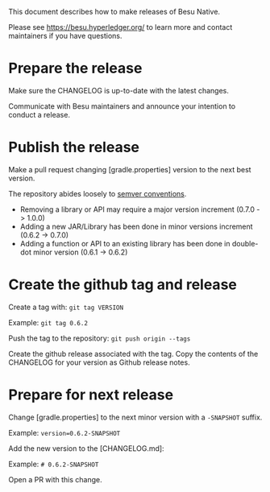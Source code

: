 This document describes how to make releases of Besu Native.

Please see https://besu.hyperledger.org/ to learn more and contact maintainers if you have questions.

# Prepare the release

Make sure the CHANGELOG is up-to-date with the latest changes.

Communicate with Besu maintainers and announce your intention to conduct a release.

# Publish the release

Make a pull request changing [gradle.properties] version to the next best version.

The repository abides loosely to [semver conventions](https://semver.org/).
* Removing a library or API may require a major version increment (0.7.0 -> 1.0.0)
* Adding a new JAR/Library has been done in minor versions increment (0.6.2 -> 0.7.0)
* Adding a function or API to an existing library has been done in double-dot minor version (0.6.1 -> 0.6.2)

# Create the github tag and release

Create a tag with: `git tag VERSION`

Example: `git tag 0.6.2`

Push the tag to the repository: `git push origin --tags`

Create the github release associated with the tag. Copy the contents of the CHANGELOG for your version as Github release notes.

# Prepare for next release

Change [gradle.properties] to the next minor version with a `-SNAPSHOT` suffix.

Example: `version=0.6.2-SNAPSHOT`

Add the new version to the [CHANGELOG.md]:

Example: `# 0.6.2-SNAPSHOT`

Open a PR with this change.